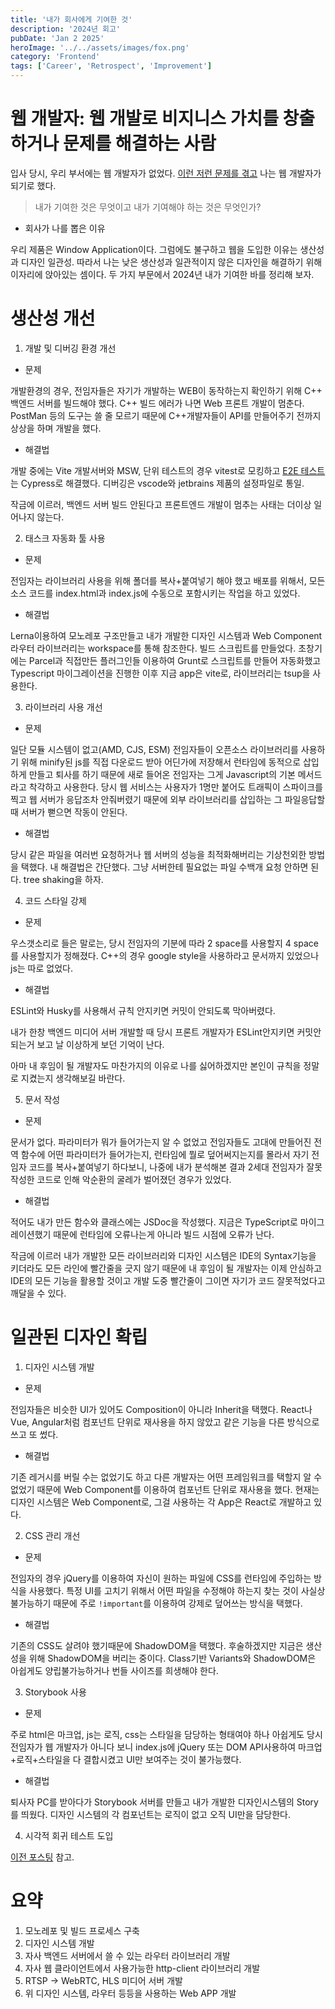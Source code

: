 ```yaml
---
title: '내가 회사에게 기여한 것'
description: '2024년 회고'
pubDate: 'Jan 2 2025'
heroImage: '../../assets/images/fox.png'
category: 'Frontend'
tags: ['Career', 'Retrospect', 'Improvement']
---
```


# 웹 개발자: 웹 개발로 비지니스 가치를 창출하거나 문제를 해결하는 사람

입사 당시, 우리 부서에는 웹 개발자가 없었다. [이런 저런 문제를 겪고](https://blog.gyeongho.dev/post/retrospect-1/) 나는 웹 개발자가 되기로 했다.

> 내가 기여한 것은 무엇이고 내가 기여해야 하는 것은 무엇인가?

- 회사가 나를 뽑은 이유

우리 제품은 Window Application이다. 그럼에도 불구하고 웹을 도입한 이유는 생산성과 디자인 일관성. 따라서 나는 낮은 생산성과 일관적이지 않은 디자인을 해결하기 위해 이자리에 앉아있는 셈이다. 두 가지 부문에서 2024년 내가 기여한 바를 정리해 보자.

# 생산성 개선

1. 개발 및 디버깅 환경 개선

- 문제

개발환경의 경우, 전임자들은 자기가 개발하는 WEB이 동작하는지 확인하기 위해 C++ 백엔드 서버를 빌드해야 했다. C++ 빌드 에러가 나면 Web 프론트 개발이 멈춘다. PostMan 등의 도구는 쓸 줄 모르기 때문에 C++개발자들이 API를 만들어주기 전까지 상상을 하며 개발을 했다.

- 해결법

개발 중에는 Vite 개발서버와 MSW, 단위 테스트의 경우 vitest로 모킹하고 [E2E 테스트](https://blog.gyeongho.dev/post/frontend-test-1/)는 Cypress로 해결했다. 디버깅은 vscode와 jetbrains 제품의 설정파일로 통일.

작금에 이르러, 백엔드 서버 빌드 안된다고 프론트엔드 개발이 멈추는 사태는 더이상 일어나지 않는다.

2. 태스크 자동화 툴 사용

- 문제

전임자는 라이브러리 사용을 위해 폴더를 복사+붙여넣기 해야 했고 배포를 위해서, 모든 소스 코드를 index.html과 index.js에 수동으로 포함시키는 작업을 하고 있었다.

- 해결법

Lerna이용하여 모노레포 구조만들고 내가 개발한 디자인 시스템과 Web Component 라우터 라이브러리는 workspace를 통해 참조한다.
빌드 스크립트를 만들었다. 초창기에는 Parcel과 직접만든 플러그인들 이용하여 Grunt로 스크립트를 만들어 자동화했고 Typescript 마이그레이션을 진행한 이후 지금 app은 vite로, 라이브러리는 tsup을 사용한다.

3. 라이브러리 사용 개선

- 문제

일단 모듈 시스템이 없고(AMD, CJS, ESM) 전임자들이 오픈소스 라이브러리를 사용하기 위해 minify된 js를 직접 다운로드 받아 어딘가에 저장해서 런타임에 동적으로 삽입하게 만들고 퇴사를 하기 때문에 새로 들어온 전임자는 그게 Javascript의 기본 메서드라고 착각하고 사용한다. 당시 웹 서비스는 사용자가 1명만 붙어도 트래픽이 스파이크를 찍고 웹 서버가 응답조차 안줘버렸기 때문에 외부 라이브러리를 삽입하는 그 파일응답할 때 서버가 뻗으면 작동이 안된다.

- 해결법

당시 같은 파일을 여러번 요청하거나 웹 서버의 성능을 최적화해버리는 기상천외한 방법을 택했다. 내 해결법은 간단했다. 그냥 서버한테 필요없는 파일 수백개 요청 안하면 된다. tree shaking을 하자.

4. 코드 스타일 강제

- 문제

우스갯소리로 들은 말로는, 당시 전임자의 기분에 따라 2 space를 사용할지 4 space를 사용할지가 정해졌다. C++의 경우 google style을 사용하라고 문서까지 있었으나 js는 따로 없었다.

- 해결법

ESLint와 Husky를 사용해서 규칙 안지키면 커밋이 안되도록 막아버렸다.

내가 한창 백엔드 미디어 서버 개발할 때 당시 프론트 개발자가 ESLint안지키면 커밋안되는거 보고 날 이상하게 보던 기억이 난다.

아마 내 후임이 될 개발자도 마찬가지의 이유로 나를 싫어하겠지만 본인이 규칙을 정말로 지켰는지 생각해보길 바란다.

5. 문서 작성

- 문제

문서가 없다. 파라미터가 뭐가 들어가는지 알 수 없었고 전임자들도 고대에 만들어진 전역 함수에 어떤 파라미터가 들어가는지, 런타임에 뭘로 덮어써지는지를 몰라서 자기 전임자 코드를 복사+붙여넣기 하다보니, 나중에 내가 분석해본 결과 2세대 전임자가 잘못작성한 코드로 인해 악순환의 굴레가 벌어졌던 경우가 있었다.

- 해결법

적어도 내가 만든 함수와 클래스에는 JSDoc을 작성했다. 지금은 TypeScript로 마이그레이션했기 때문에 런타임에 오류나는게 아니라 빌드 시점에 오류가 난다.

작금에 이르러 내가 개발한 모든 라이브러리와 디자인 시스템은 IDE의 Syntax기능을 키더라도 모든 라인에 빨간줄을 긋지 않기 때문에 내 후임이 될 개발자는 이제 안심하고 IDE의 모든 기능을 활용할 것이고 개발 도중 빨간줄이 그이면 자기가 코드 잘못적었다고 깨달을 수 있다.

# 일관된 디자인 확립

1. 디자인 시스템 개발

- 문제

전임자들은 비슷한 UI가 있어도 Composition이 아니라 Inherit을 택했다. React나 Vue, Angular처럼 컴포넌트 단위로 재사용을 하지 않았고 같은 기능을 다른 방식으로 쓰고 또 썼다.

- 해결법

기존 레거시를 버릴 수는 없었기도 하고 다른 개발자는 어떤 프레임워크를 택할지 알 수 없었기 때문에 Web Component를 이용하여 컴포넌트 단위로 재사용을 했다. 현재는 디자인 시스템은 Web Component로, 그걸 사용하는 각 App은 React로 개발하고 있다.

2. CSS 관리 개선

- 문제

전임자의 경우 jQuery를 이용하여 자신이 원하는 파일에 CSS를 런타임에 주입하는 방식을 사용했다. 특정 UI를 고치기 위해서 어떤 파일을 수정해야 하는지 찾는 것이 사실상 불가능하기 때문에 주로 `!important`를 이용하여 강제로 덮어쓰는 방식을 택했다.

- 해결법

기존의 CSS도 살려야 했기때문에 ShadowDOM을 택했다. 후술하겠지만 지금은 생산성을 위해 ShadowDOM을 버리는 중이다. Class기반 Variants와 ShadowDOM은 아쉽게도 양립불가능하거나 번들 사이즈를 희생해야 한다.

3. Storybook 사용

- 문제

주로 html은 마크업, js는 로직, css는 스타일을 담당하는 형태여야 하나 아쉽게도 당시 전임자가 웹 개발자가 아니다 보니 index.js에 jQuery 또는 DOM API사용하여 마크업+로직+스타일을 다 결합시켰고 UI만 보여주는 것이 불가능했다.

- 해결법

퇴사자 PC를 받아다가 Storybook 서버를 만들고 내가 개발한 디자인시스템의 Story를 띄웠다. 디자인 시스템의 각 컴포넌트는 로직이 없고 오직 UI만을 담당한다.

4. 시각적 회귀 테스트 도입

[이전 포스팅](https://blog.gyeongho.dev/post/frontend-test-2/) 참고.

# 요약

1. 모노레포 및 빌드 프로세스 구축
2. 디자인 시스템 개발
3. 자사 백엔드 서버에서 쓸 수 있는 라우터 라이브러리 개발
4. 자사 웹 클라이언트에서 사용가능한 http-client 라이브러리 개발
5. RTSP -> WebRTC, HLS 미디어 서버 개발
6. 위 디자인 시스템, 라우터 등등을 사용하는 Web APP 개발
